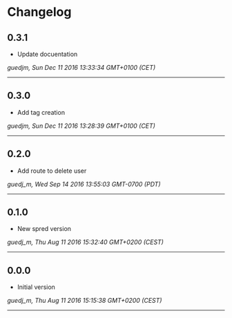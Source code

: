 # Changelog

## 0.3.1

* Update docuentation

*guedjm, Sun Dec 11 2016 13:33:34 GMT+0100 (CET)*

---
## 0.3.0

* Add tag creation

*guedjm, Sun Dec 11 2016 13:28:39 GMT+0100 (CET)*

---
## 0.2.0

* Add route to delete user

*guedj_m, Wed Sep 14 2016 13:55:03 GMT-0700 (PDT)*

---
## 0.1.0

* New spred version

*guedj_m, Thu Aug 11 2016 15:32:40 GMT+0200 (CEST)*

---
## 0.0.0

* Initial version

*guedj_m, Thu Aug 11 2016 15:15:38 GMT+0200 (CEST)*

---